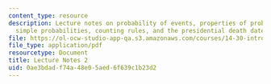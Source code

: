 ```yaml
---
content_type: resource
description: Lecture notes on probability of events, properties of probabilities,
  simple probabilities, counting rules, and the presidential death date paradox.
file: https://ol-ocw-studio-app-qa.s3.amazonaws.com/courses/14-30-introduction-to-statistical-methods-in-economics-spring-2009/0ae3bdadf74a48e05aed6f639c1b23d2_MIT14_30s09_lec02.pdf
file_type: application/pdf
resourcetype: Document
title: Lecture Notes 2
uid: 0ae3bdad-f74a-48e0-5aed-6f639c1b23d2
---
```

